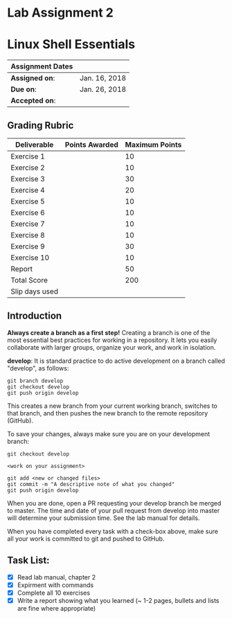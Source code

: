 # Lab Assignment 2
# Linux Shell Essentials

| Assignment Dates | |
| --- | --- |
|**Assigned on**: | Jan. 16, 2018 |
|**Due on**: | Jan. 26, 2018 |
|**Accepted on**: | |


## Grading Rubric

|Deliverable | Points Awarded | Maximum Points |
|---|---|---|
| Exercise 1 | | 10 |
| Exercise 2 | | 10 |
| Exercise 3 | | 30 |
| Exercise 4 | | 20 |
| Exercise 5 | | 10 |
| Exercise 6 | | 10 |
| Exercise 7 | | 10 |
| Exercise 8 | | 10 |
| Exercise 9 | | 30 |
| Exercise 10 | | 10 |
| Report | | 50 |
| Total Score | | 200 |
| Slip days used | | |


## Introduction

**Always create a branch as a first step!** Creating a branch is one of the most essential best practices for working in a repository.  It lets you easily collaborate with larger groups, organize your work, and work in isolation.

**develop**: It is standard practice to do active development on a branch called "develop", as follows:

    git branch develop
    git checkout develop
    git push origin develop

This creates a new branch from your current working branch, switches to that branch, and then pushes the new branch to the remote repository (GitHub).

To save your changes, always make sure you are on your development branch:

    git checkout develop

    <work on your assignment>

    git add <new or changed files>
    git commit -m "A descriptive note of what you changed"
    git push origin develop

When you are done, open a PR requesting your develop branch be merged to master.
The time and date of your pull request from develop into master will determine your submission time. See the lab manual for details.

When you have completed every task with a check-box above, make sure all your work is committed to git and pushed to GitHub.

## Task List:
- [x] Read lab manual, chapter 2
- [x] Expirment with commands
- [x] Complete all 10 exercises
- [x] Write a report showing what you learned (~ 1-2 pages, bullets and lists are fine where appropriate)
